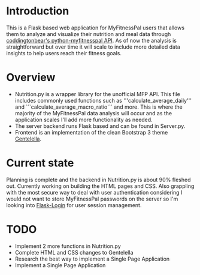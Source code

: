 # Introduction
This is a Flask based web application for MyFitnessPal users that allows them to analyze and visualize their nutrition and meal data through <a href="https://github.com/coddingtonbear/python-myfitnesspal">coddingtonbear's python-myfitnesspal API</a>. As of now the analysis is straightforward but over time it will scale to include more detailed data insights to help users reach their fitness goals.

# Overview
<ul>
  <li>Nutrition.py is a wrapper library for the unofficial MFP API. This file includes commonly used functions such as '''calculate_average_daily''' and ```calculate_average_macro_ratio``` and more. This is where the majority of the MyFitnessPal data analysis will occur and as the application scales I'll add more functionality as needed.</li>
  <li>The server backend runs Flask based and can be found in Server.py.</li>
  <li>Frontend is an implementation of the clean Bootstrap 3 theme <a href="https://github.com/puikinsh/gentelella">Gentelella</a>. </li>
</ul>

# Current state
Planning is complete and the backend in Nutrition.py is about 90% fleshed out. Currently working on building the HTML pages and CSS. Also grappling with the most secure way to deal with user authentication considering I would not want to store MyFitnessPal passwords on the server so I'm looking into <a href="https://github.com/maxcountryman/flask-login">Flask-Login</a> for user session management.

# TODO
<ul>
  <li>Implement 2 more functions in Nutrition.py</li>
  <li>Complete HTML and CSS changes to Gentelella</li>
  <li>Research the best way to implement a Single Page Application</li>
  <li>Implement a Single Page Application</li>
</ul>
